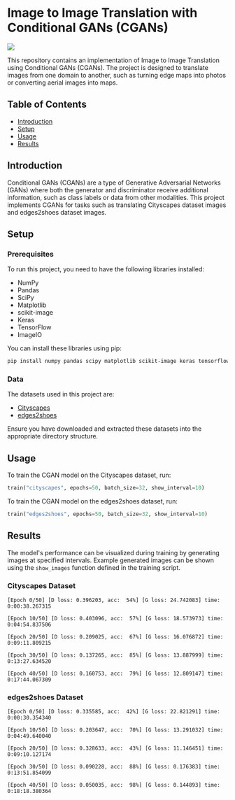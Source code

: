 # Image to Image Translation with Conditional GANs (CGANs)
![](https://res.cloudinary.com/daily-now/image/upload/f_auto,q_auto/v1/posts/48508ea7affbe31fccffa234c022ed12?_a=AQAEufR)

This repository contains an implementation of Image to Image Translation using Conditional GANs (CGANs). 
The project is designed to translate images from one domain to another, such as turning edge maps into photos or converting aerial images into maps.

## Table of Contents
- [Introduction](#introduction)
- [Setup](#setup)
- [Usage](#usage)
- [Results](#results)

## Introduction

Conditional GANs (CGANs) are a type of Generative Adversarial Networks (GANs) where both the generator and discriminator receive additional information, such as class labels or data from other modalities. 
This project implements CGANs for tasks such as translating Cityscapes dataset images and edges2shoes dataset images.

## Setup

### Prerequisites

To run this project, you need to have the following libraries installed:
- NumPy
- Pandas
- SciPy
- Matplotlib
- scikit-image
- Keras
- TensorFlow
- ImageIO

You can install these libraries using pip:

```bash
pip install numpy pandas scipy matplotlib scikit-image keras tensorflow imageio
```

### Data

The datasets used in this project are:
- [Cityscapes](https://www.kaggle.com/datasets/vikramtiwari/pix2pix-dataset?select=cityscapes)
- [edges2shoes](https://www.kaggle.com/datasets/vikramtiwari/pix2pix-dataset?select=edges2shoes)

Ensure you have downloaded and extracted these datasets into the appropriate directory structure.

## Usage

To train the CGAN model on the Cityscapes dataset, run:

```python
train("cityscapes", epochs=50, batch_size=32, show_interval=10)
```

To train the CGAN model on the edges2shoes dataset, run:

```python
train("edges2shoes", epochs=50, batch_size=32, show_interval=10)
```

## Results

The model's performance can be visualized during training by generating images at specified intervals. Example generated images can be shown using the `show_images` function defined in the training script.

### Cityscapes Dataset

```
[Epoch 0/50] [D loss: 0.396203, acc:  54%] [G loss: 24.742083] time: 0:00:38.267315

[Epoch 10/50] [D loss: 0.403096, acc:  57%] [G loss: 18.573973] time: 0:04:54.837506

[Epoch 20/50] [D loss: 0.209025, acc:  67%] [G loss: 16.076872] time: 0:09:11.809215

[Epoch 30/50] [D loss: 0.137265, acc:  85%] [G loss: 13.887999] time: 0:13:27.634520

[Epoch 40/50] [D loss: 0.160753, acc:  79%] [G loss: 12.809147] time: 0:17:44.067309
```

### edges2shoes Dataset

```
[Epoch 0/50] [D loss: 0.335585, acc:  42%] [G loss: 22.821291] time: 0:00:30.354340

[Epoch 10/50] [D loss: 0.203647, acc:  70%] [G loss: 13.291032] time: 0:04:49.640040

[Epoch 20/50] [D loss: 0.328633, acc:  43%] [G loss: 11.146451] time: 0:09:10.127174

[Epoch 30/50] [D loss: 0.090228, acc:  88%] [G loss: 0.176383] time: 0:13:51.854099

[Epoch 40/50] [D loss: 0.050035, acc:  98%] [G loss: 0.144893] time: 0:18:18.380364
```
